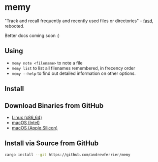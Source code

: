 # memy

"Track and recall frequently and recently used files or directories" - [fasd](https://github.com/clvv/fasd), rebooted.

Better docs coming soon :)

## Using

* `memy note <filename>` to note a file
* `memy list` to list all filenames remembered, in frecency order
* `memy --help` to find out detailed information on other options.

## Install 

## Download Binaries from GitHub

- [Linux (x86_64)](https://github.com/andrewferrier/memy/releases/latest/download/memy-linux-x86_64)
- [macOS (Intel)](https://github.com/andrewferrier/memy/releases/latest/download/memy-darwin-x86_64)
- [macOS (Apple Silicon)](https://github.com/andrewferrier/memy/releases/latest/download/memy-darwin-aarch64)

## Install via Source from GitHub

```sh
cargo install --git https://github.com/andrewferrier/memy
```
